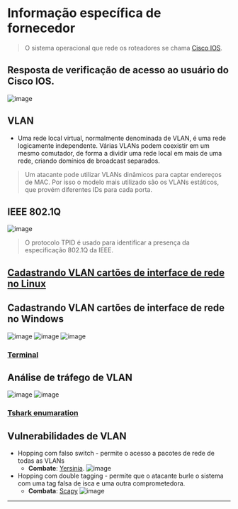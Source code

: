 # Informação específica de fornecedor

> O sistema operacional que rede os roteadores se chama [Cisco IOS](https://www.cisco.com/c/en/us/products/ios-nx-os-software/ios-technologies/index.html).

## Resposta de verificação de acesso ao usuário do Cisco IOS.

![image](https://github.com/AndreCoutinhom/networking_intro/assets/91290799/f9b3259b-5e72-42b3-a444-79ee99ca95d9)

## VLAN

* Uma rede local virtual, normalmente denominada de VLAN, é uma rede logicamente independente. Várias VLANs podem coexistir em um mesmo comutador, de forma a dividir uma rede local em mais de uma rede, criando domínios de broadcast separados.

> Um atacante pode utilizar VLANs dinâmicos para captar endereços de MAC. Por isso o modelo mais utilizado são os VLANs estáticos, que provém diferentes IDs para cada porta.

## IEEE 802.1Q

![image](https://github.com/AndreCoutinhom/networking_intro/assets/91290799/f555dbe4-9374-4dcb-8581-55ff67cc4b2e)

> O protocolo TPID é usado para identificar a presença da especificação 802.1Q da IEEE.

## [Cadastrando VLAN cartões de interface de rede no Linux]()

## Cadastrando VLAN cartões de interface de rede no Windows

![image](https://github.com/AndreCoutinhom/networking_intro/assets/91290799/258eb72c-1dc7-4155-8337-0aecf6c97056)
![image](https://github.com/AndreCoutinhom/networking_intro/assets/91290799/091f0d70-b7ad-467b-9c05-985779093803)
![image](https://github.com/AndreCoutinhom/networking_intro/assets/91290799/b44d7632-4b0c-4881-9b80-7d3771528e3f)

### [Terminal]()

## Análise de tráfego de VLAN

![image](https://github.com/AndreCoutinhom/networking_intro/assets/91290799/d08c41d3-76ea-4a3d-88c6-2a33ee9875fe)
![image](https://github.com/AndreCoutinhom/networking_intro/assets/91290799/67318b29-8174-47f1-ae90-8858a3c680a8)

### [Tshark enumaration]()

## Vulnerabilidades de VLAN

* Hopping com falso switch - permite o acesso a pacotes de rede de todas as VLANs
  * **Combate**: [Yersinia](https://linux.die.net/man/8/yersinia).
    ![image](https://github.com/AndreCoutinhom/networking_intro/assets/91290799/7ed6bafb-e2ce-4968-951e-c507e075c24a)
* Hopping com double tagging - permite que o atacante burle o sistema com uma tag falsa de isca e uma outra comprometedora.
  * **Combata**: [Scapy](https://scapy.readthedocs.io/en/latest/usage.html#vlan-hopping)
     ![image](https://github.com/AndreCoutinhom/networking_intro/assets/91290799/ef761076-d7d4-444c-b911-f5fb0f4a97d4)

---
